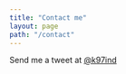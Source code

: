 ```yaml
---
title: "Contact me"
layout: page
path: "/contact"
---
```


Send me a tweet at [@k97ind](http://www.twitter.com/k97ind)
